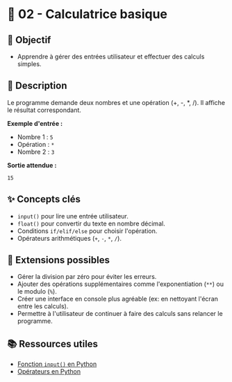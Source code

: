 # 🧮 02 - Calculatrice basique

## 🎯 Objectif

- Apprendre à gérer des entrées utilisateur et effectuer des calculs simples.

## 📝 Description

Le programme demande deux nombres et une opération (+, -, *, /). Il affiche le résultat correspondant.

**Exemple d'entrée :**
- Nombre 1 : `5`
- Opération : `*`
- Nombre 2 : `3`

**Sortie attendue :**
```
15
```

## ✨ Concepts clés

- `input()` pour lire une entrée utilisateur.
- `float()` pour convertir du texte en nombre décimal.
- Conditions `if/elif/else` pour choisir l'opération.
- Opérateurs arithmétiques (`+`, `-`, `*`, `/`).

## 🚀 Extensions possibles

- Gérer la division par zéro pour éviter les erreurs.
- Ajouter des opérations supplémentaires comme l'exponentiation (`**`) ou le modulo (`%`).
- Créer une interface en console plus agréable (ex: en nettoyant l'écran entre les calculs).
- Permettre à l'utilisateur de continuer à faire des calculs sans relancer le programme.

## 📚 Ressources utiles

- [Fonction `input()` en Python](https://docs.python.org/fr/3/library/functions.html#input)
- [Opérateurs en Python](https://www.w3schools.com/python/python_operators.asp)